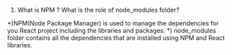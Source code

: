 1) What is NPM ? What is the role of node_modules folder?

*)NPM(Node Package Manager) is used to manage the dependencies for you React project including the libraries and packages.
*) node_modules folder contains all the dependencies that are installed using NPM and React libraries.

